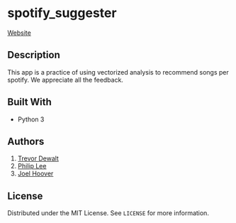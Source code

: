 # spotify_suggester
[Website](https://spotify-search-kareoke.herokuapp.com)

## Description
This app is a practice of using vectorized analysis to recommend songs per spotify. We appreciate all the feedback. 

## Built With
* Python 3

## Authors
1. [Trevor Dewalt](https://github.com/TrevorDewalt)
2. [Philip Lee](https://github.com/pflee1989)
3. [Joel Hoover](https://github.com/jihoover77)

## License
Distributed under the MIT License. See `LICENSE` for more information.
